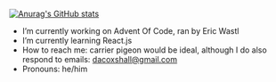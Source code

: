 
  [![Anurag's GitHub stats](https://github-readme-stats.vercel.app/api?username=dcoxshall&theme=dark)](https://github.com/github-readme-stats)

- I’m currently working on Advent Of Code, ran by Eric Wastl
- I’m currently learning React.js
- How to reach me: carrier pigeon would be ideal, although I do also respond to emails: dacoxshall@gmail.com
- Pronouns: he/him

